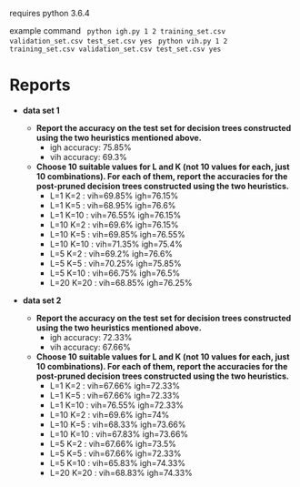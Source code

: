 requires python 3.6.4

example command
<code> python igh.py 1 2 training_set.csv validation_set.csv test_set.csv yes</code>
<code> python vih.py 1 2 training_set.csv validation_set.csv test_set.csv yes</code>


# Reports

- __data set 1__
  - __Report the accuracy on the test set for decision trees constructed using the two heuristics mentioned above.__
    - igh accuracy: 75.85%
    - vih accuracy: 69.3%
  - __Choose 10 suitable values for L and K (not 10 values for each, just 10 combinations). For each of them, report the accuracies for the post-pruned decision trees constructed using the two heuristics.__
    - L=1 K=2 : vih=69.85% igh=76.15%
    - L=1 K=5 : vih=68.95% igh=76.6%
    - L=1 K=10 : vih=76.55% igh=76.15%
    - L=10 K=2 : vih=69.6% igh=76.15%
    - L=10 K=5 : vih=69.85% igh=76.55%
    - L=10 K=10 : vih=71.35% igh=75.4%
    - L=5 K=2 : vih=69.2% igh=76.6%
    - L=5 K=5 : vih=70.25% igh=75.85%
    - L=5 K=10 : vih=66.75% igh=76.5%
    - L=20 K=20 : vih=68.85% igh=76.25%
    
- __data set 2__
  - __Report the accuracy on the test set for decision trees constructed using the two heuristics mentioned above.__
    - igh accuracy: 72.33%
    - vih accuracy: 67.66%
  - __Choose 10 suitable values for L and K (not 10 values for each, just 10 combinations). For each of them, report the accuracies for the post-pruned decision trees constructed using the two heuristics.__
    - L=1 K=2 : vih=67.66% igh=72.33%
    - L=1 K=5 : vih=67.66% igh=72.33%
    - L=1 K=10 : vih=76.55% igh=72.33%
    - L=10 K=2 : vih=69.6% igh=74%
    - L=10 K=5 : vih=68.33% igh=73.66%
    - L=10 K=10 : vih=67.83% igh=73.66%
    - L=5 K=2 : vih=67.66% igh=73.5%
    - L=5 K=5 : vih=67.66% igh=72.33%
    - L=5 K=10 : vih=65.83% igh=74.33%
    - L=20 K=20 : vih=68.83% igh=74.33%
